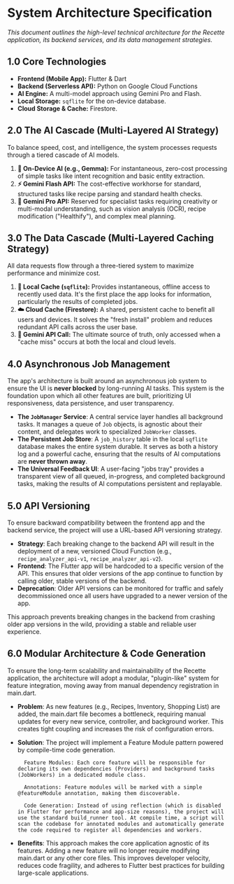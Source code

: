 # **System Architecture Specification**

*This document outlines the high-level technical architecture for the Recette application, its backend services, and its data management strategies.*

## **1.0 Core Technologies**

* **Frontend (Mobile App):** Flutter & Dart
* **Backend (Serverless API):** Python on Google Cloud Functions
* **AI Engine:** A multi-model approach using Gemini Pro and Flash.
* **Local Storage:** `sqflite` for the on-device database.
* **Cloud Storage & Cache:** Firestore.

## **2.0 The AI Cascade (Multi-Layered AI Strategy)**

To balance speed, cost, and intelligence, the system processes requests through a tiered cascade of AI models.

1.  **📱 On-Device AI (e.g., Gemma):** For instantaneous, zero-cost processing of simple tasks like intent recognition and basic entity extraction.
2.  **⚡ Gemini Flash API:** The cost-effective workhorse for standard, structured tasks like recipe parsing and standard health checks.
3.  **💎 Gemini Pro API:** Reserved for specialist tasks requiring creativity or multi-modal understanding, such as vision analysis (OCR), recipe modification ("Healthify"), and complex meal planning.

## **3.0 The Data Cascade (Multi-Layered Caching Strategy)**

All data requests flow through a three-tiered system to maximize performance and minimize cost.

1.  **📍 Local Cache (`sqflite`):** Provides instantaneous, offline access to recently used data. It's the first place the app looks for information, particularly the results of completed jobs.
2.  **☁️ Cloud Cache (Firestore):** A shared, persistent cache to benefit all users and devices. It solves the "fresh install" problem and reduces redundant API calls across the user base.
3.  **🧠 Gemini API Call:** The ultimate source of truth, only accessed when a "cache miss" occurs at both the local and cloud levels.

## **4.0 Asynchronous Job Management**

The app's architecture is built around an asynchronous job system to ensure the UI is **never blocked** by long-running AI tasks. This system is the foundation upon which all other features are built, prioritizing UI responsiveness, data persistence, and user transparency.

* **The `JobManager` Service**: A central service layer handles all background tasks. It manages a queue of `Job` objects, is agnostic about their content, and delegates work to specialized `JobWorker` classes.
* **The Persistent Job Store**: A `job_history` table in the local `sqflite` database makes the entire system durable. It serves as both a history log and a powerful cache, ensuring that the results of AI computations are **never thrown away**.
* **The Universal Feedback UI**: A user-facing "jobs tray" provides a transparent view of all queued, in-progress, and completed background tasks, making the results of AI computations persistent and replayable.

## **5.0 API Versioning**

To ensure backward compatibility between the frontend app and the backend service, the project will use a URL-based API versioning strategy.

* **Strategy**: Each breaking change to the backend API will result in the deployment of a new, versioned Cloud Function (e.g., `recipe_analyzer_api-v1`, `recipe_analyzer_api-v2`).
* **Frontend**: The Flutter app will be hardcoded to a specific version of the API. This ensures that older versions of the app continue to function by calling older, stable versions of the backend.
* **Deprecation**: Older API versions can be monitored for traffic and safely decommissioned once all users have upgraded to a newer version of the app.

This approach prevents breaking changes in the backend from crashing older app versions in the wild, providing a stable and reliable user experience.

## **6.0 Modular Architecture & Code Generation**

To ensure the long-term scalability and maintainability of the Recette application, the architecture will adopt a modular, "plugin-like" system for feature integration, moving away from manual dependency registration in main.dart.

* **Problem**: As new features (e.g., Recipes, Inventory, Shopping List) are added, the main.dart file becomes a bottleneck, requiring manual updates for every new service, controller, and background worker. This creates tight coupling and increases the risk of configuration errors.

* **Solution**: The project will implement a Feature Module pattern powered by compile-time code generation.

        Feature Modules: Each core feature will be responsible for declaring its own dependencies (Providers) and background tasks (JobWorkers) in a dedicated module class.

        Annotations: Feature modules will be marked with a simple @featureModule annotation, making them discoverable.

        Code Generation: Instead of using reflection (which is disabled in Flutter for performance and app-size reasons), the project will use the standard build_runner tool. At compile time, a script will scan the codebase for annotated modules and automatically generate the code required to register all dependencies and workers.

* **Benefits**: This approach makes the core application agnostic of its features. Adding a new feature will no longer require modifying main.dart or any other core files. This improves developer velocity, reduces code fragility, and adheres to Flutter best practices for building large-scale applications.